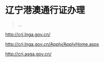 ﻿# 辽宁港澳通行证办理

> ...

http://crj.lnga.gov.cn/

http://crj.lnga.gov.cn/Apply/ApplyHome.aspx


http://crj.asga.gov.cn/
